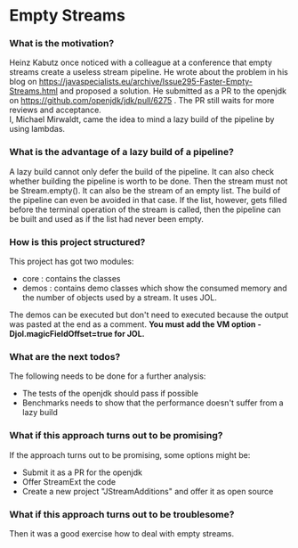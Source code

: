 # Empty Streams

### What is the motivation?

Heinz Kabutz once noticed with a colleague at a conference that empty streams create a useless stream pipeline. He wrote
about the problem in his blog on https://javaspecialists.eu/archive/Issue295-Faster-Empty-Streams.html
and proposed a solution. He submitted as a PR to the openjdk on https://github.com/openjdk/jdk/pull/6275 . The PR still
waits for more reviews and acceptance.    
I, Michael Mirwaldt, came the idea to mind a lazy build of the pipeline by using lambdas.

### What is the advantage of a lazy build of a pipeline?

A lazy build cannot only defer the build of the pipeline. It can also check whether building the pipeline is worth to be
done. Then the stream must not be Stream.empty(). It can also be the stream of an empty list. The build of the pipeline
can even be avoided in that case. If the list, however, gets filled before the terminal operation of the stream is called,
then the pipeline can be built and used as if the list had never been empty.

### How is this project structured?
This project has got two modules:
* core : contains the classes
* demos : contains demo classes which show the consumed memory and the number of objects used by a stream. It uses JOL.

The demos can be executed but don't need to executed because the output was pasted at the end as a comment.
**You must add the VM option -Djol.magicFieldOffset=true for JOL.**

### What are the next todos?
The following needs to be done for a further analysis:
* The tests of the openjdk should pass if possible
* Benchmarks needs to show that the performance doesn't suffer from a lazy build

### What if this approach turns out to be promising?
If the approach turns out to be promising, some options might be:
* Submit it as a PR for the openjdk 
* Offer StreamExt the code
* Create a new project "JStreamAdditions" and offer it as open source

### What if this approach turns out to be troublesome?
Then it was a good exercise how to deal with empty streams.